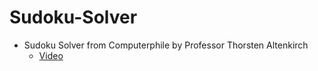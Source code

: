 # Sudoku-Solver
- Sudoku Solver from Computerphile by Professor Thorsten Altenkirch
  - [Video](https://www.youtube.com/watch?v=G_UYXzGuqvM&list=WL&index=3&ab_channel=Computerphile)
